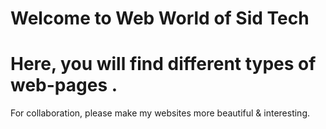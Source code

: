 # Welcome to Web World of Sid Tech
# Here, you will find different types of web-pages .
For collaboration, please make my websites more beautiful & interesting.
